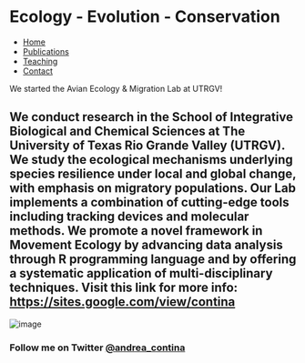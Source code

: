 # Ecology - Evolution - Conservation

* [Home](https://acontina.github.io/research)
* [Publications](https://acontina.github.io/publications)
* [Teaching](https://acontina.github.io/teaching)
* [Contact](https://acontina.github.io/contact)

We started the Avian Ecology & Migration Lab at UTRGV!

We conduct research in the School of Integrative Biological and Chemical Sciences at The University of Texas Rio Grande Valley (UTRGV). We study the ecological mechanisms underlying species resilience under local and global change, with emphasis on migratory populations. Our Lab implements a combination of cutting-edge tools including tracking devices and molecular methods. We promote a novel framework in Movement Ecology by advancing data analysis through R programming language and by offering a systematic application of multi-disciplinary techniques. Visit this link for more info: https://sites.google.com/view/contina 
---------------------------------------------------------
![image](https://user-images.githubusercontent.com/21181961/182423606-5fd0b664-3dd7-4bbb-9d0b-e1d7025c2842.png) 
### Follow me on Twitter [@andrea_contina](https://twitter.com/andrea_contina) 
